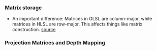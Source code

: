 
### Matrix storage
- An important difference: Matrices in GLSL are column-major, while matrices in HLSL are row-major. This affects things like matrix construction. [source](https://docs.vulkan.org/guide/latest/high_level_shader_language_comparison.html#:~:text=An%20imporant%20difference%3A%20Matrices%20in,affects%20things%20like%20matrix%20construction.)

### Projection Matrices and Depth Mapping